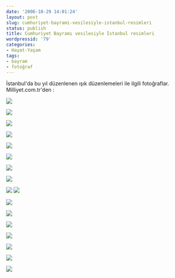 ```yaml
---
date: '2006-10-29 14:01:24'
layout: post
slug: cumhuriyet-bayrami-vesilesiyle-istanbul-resimleri
status: publish
title: Cumhuriyet Bayramı vesilesiyle İstanbul resimleri
wordpressid: '79'
categories:
- Hayat-Yaşam
tags:
- bayram
- fotoğraf
---
```


İstanbul'da bu yıl düzenlenen ışık düzenlemeleri ile ilgili fotoğraflar. Milliyet.com.tr'den :

![](http://galeri.milliyet.com.tr/2006/10/29Bogazda_Cumhuriyet_coskusu/1.jpg)

![](http://galeri.milliyet.com.tr/2006/10/29Bogazda_Cumhuriyet_coskusu/2.jpg)



![](http://galeri.milliyet.com.tr/2006/10/29Bogazda_Cumhuriyet_coskusu/3.jpg)

![](http://galeri.milliyet.com.tr/2006/10/29Bogazda_Cumhuriyet_coskusu/4.jpg)

![](http://galeri.milliyet.com.tr/2006/10/29Bogazda_Cumhuriyet_coskusu/5.jpg)

![](http://galeri.milliyet.com.tr/2006/10/29Bogazda_Cumhuriyet_coskusu/6.jpg)

![](http://galeri.milliyet.com.tr/2006/10/29Bogazda_Cumhuriyet_coskusu/7.jpg)

![](http://galeri.milliyet.com.tr/2006/10/29Bogazda_Cumhuriyet_coskusu/8.jpg)

![](http://galeri.milliyet.com.tr/2006/10/29Bogazda_Cumhuriyet_coskusu/9.jpg)
![](http://galeri.milliyet.com.tr/2006/10/29Bogazda_Cumhuriyet_coskusu/10.jpg)

![](http://galeri.milliyet.com.tr/2006/10/29Bogazda_Cumhuriyet_coskusu/11.jpg)

![](http://galeri.milliyet.com.tr/2006/10/29Bogazda_Cumhuriyet_coskusu/12.jpg)

![](http://galeri.milliyet.com.tr/2006/10/29Bogazda_Cumhuriyet_coskusu/13.jpg)

![](http://galeri.milliyet.com.tr/2006/10/29Bogazda_Cumhuriyet_coskusu/14.jpg)

![](http://galeri.milliyet.com.tr/2006/10/29Bogazda_Cumhuriyet_coskusu/15.jpg)

![](http://galeri.milliyet.com.tr/2006/10/29Bogazda_Cumhuriyet_coskusu/16.jpg)

![](http://galeri.milliyet.com.tr/2006/10/29Bogazda_Cumhuriyet_coskusu/17.jpg)


